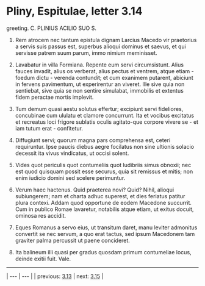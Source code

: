# Pliny, Espitulae, letter 3.14

greeting. C. PLINIUS ACILIO SUO S.



1. Rem atrocem nec tantum epistula dignam Larcius Macedo vir praetorius a servis suis passus est, superbus alioqui dominus et saevus, et qui servisse patrem suum parum, immo nimium meminisset.



2. Lavabatur in villa Formiana. Repente eum servi circumsistunt. Alius fauces invadit, alius os verberat, alius pectus et ventrem, atque etiam - foedum dictu - verenda contundit; et cum exanimem putarent, abiciunt in fervens pavimentum, ut experirentur an viveret. Ille sive quia non sentiebat, sive quia se non sentire simulabat, immobilis et extentus fidem peractae mortis implevit.



3. Tum demum quasi aestu solutus effertur; excipiunt servi fideliores, concubinae cum ululatu et clamore concurrunt. Ita et vocibus excitatus et recreatus loci frigore sublatis oculis agitato-que corpore vivere se - et iam tutum erat - confitetur.



4. Diffugiunt servi; quorum magna pars comprehensa est, ceteri requiruntur. Ipse paucis diebus aegre focilatus non sine ultionis solacio decessit ita vivus vindicatus, ut occisi solent.



5. Vides quot periculis quot contumeliis quot ludibriis simus obnoxii; nec est quod quisquam possit esse securus, quia sit remissus et mitis; non enim iudicio domini sed scelere perimuntur.



6. Verum haec hactenus. Quid praeterea novi? Quid? Nihil, alioqui subiungerem; nam et charta adhuc superest, et dies feriatus patitur plura contexi. Addam quod opportune de eodem Macedone succurrit. Cum in publico Romae lavaretur, notabilis atque etiam, ut exitus docuit, ominosa res accidit.



7. Eques Romanus a servo eius, ut transitum daret, manu leviter admonitus convertit se nec servum, a quo erat tactus, sed ipsum Macedonem tam graviter palma percussit ut paene concideret.



8. Ita balineum illi quasi per gradus quosdam primum contumeliae locus, deinde exitii fuit. Vale.



---

| --- | --- |
| previous: [3.13](../3.13/) | next: [3.15](../3.15/) |
